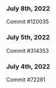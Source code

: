 ### July 8th, 2022

Commit #120035

### July 5th, 2022

Commit #314353


### July 4th, 2022

Commit #72281
